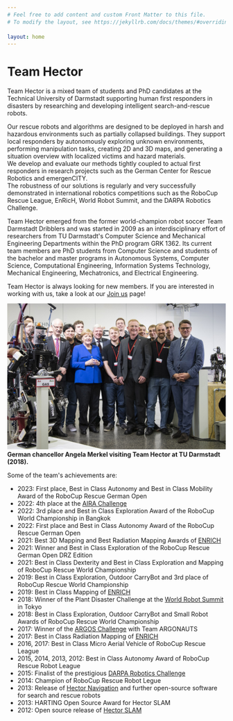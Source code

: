 ```yaml
---
# Feel free to add content and custom Front Matter to this file.
# To modify the layout, see https://jekyllrb.com/docs/themes/#overriding-theme-defaults

layout: home
---
```


# Team Hector

Team Hector is a mixed team of students and PhD candidates at the Technical University of Darmstadt supporting human first responders in disasters by researching and developing intelligent search-and-rescue robots.

Our rescue robots and algorithms are designed to be deployed in harsh and hazardous environments such as partially collapsed buildings. They support local responders by autonomously exploring unknown environments, performing manipulation tasks, creating 2D and 3D maps, and generating a situation overview with localized victims and hazard materials.  
We develop and evaluate our methods tightly coupled to actual first responders in research projects such as the German Center for Rescue Robotics and emergenCITY.  
The robustness of our solutions is regularly and very successfully demonstrated in international robotics competitions such as the RoboCup Rescue League, EnRicH, World Robot Summit, and the DARPA Robotics Challenge.

Team Hector emerged from the former world-champion robot soccer Team Darmstadt Dribblers and was started in 2009 as an interdisciplinary effort of researchers from TU Darmstadt's Computer Science and Mechanical Engineering Departments within the PhD program GRK 1362. Its current team members are PhD students from Computer Science and students of the bachelor and master programs in Autonomous Systems, Computer Science, Computational Engineering, Information Systems Technology, Mechanical Engineering, Mechatronics, and Electrical Engineering. 

Team Hector is always looking for new members. If you are interested in working with us, take a look at our [Join us](join-us) page!

![Press Photo of Team Hector with former German chancellor Angela Merkel.](assets/images/team_hector_group_picture_small.jpg)  
**German chancellor Angela Merkel visiting Team Hector at TU Darmstadt (2018).**

Some of the team's achievements are:

* 2023: First place, Best in Class Autonomy and Best in Class Mobility Award of the RoboCup Rescue German Open
* 2022: 4th place at the [AIRA Challenge](https://www.aira-challenge.com/)
* 2022: 3rd place and Best in Class Exploration Award of the RoboCup World Championship in Bangkok
* 2022: First place and Best in Class Autonomy Award of the RoboCup Rescue German Open
* 2021: Best 3D Mapping and Best Radiation Mapping Awards of [ENRICH](https://enrich.european-robotics.eu/)
* 2021: Winner and Best in Class Exploration of the RoboCup Rescue German Open DRZ Edition
* 2021: Best in Class Dexterity and Best in Class Exploration and Mapping of RoboCup Rescue World Championship
* 2019: Best in Class Exploration, Outdoor CarryBot and 3rd place of RoboCup Rescue World Championship
* 2019: Best in Class Mapping of [ENRICH](https://enrich.european-robotics.eu/)
* 2018: Winner of the Plant Disaster Challenge at the [World Robot Summit](http://worldrobotsummit.org/) in Tokyo
* 2018: Best in Class Exploration, Outdoor CarryBot and Small Robot Awards of RoboCup Rescue World Championship
* 2017: Winner of the [ARGOS Challenge](http://www.argos-challenge.com/en) with Team ARGONAUTS
* 2017: Best in Class Radiation Mapping of [ENRICH](https://enrich.european-robotics.eu/)
* 2016, 2017: Best in Class Micro Aerial Vehicle of RoboCup Rescue League
* 2015, 2014, 2013, 2012: Best in Class Autonomy Award of RoboCup Rescue Robot League
* 2015: Finalist of the prestigious [DARPA Robotics Challenge](http://www.theroboticschallenge.org/)
* 2014: Champion of RoboCup Rescue Robot Legue
* 2013: Release of [Hector Navigation](http://wiki.ros.org/hector_navigation) and further open-source software for search and rescue robots
* 2013: HARTING Open Source Award for Hector SLAM
* 2012: Open source release of [Hector SLAM](http://wiki.ros.org/hector_slam)
